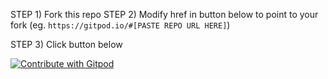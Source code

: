 STEP 1) Fork this repo
STEP 2) Modify href in button below to point to your fork (eg. `https://gitpod.io/#[PASTE REPO URL HERE]`)

STEP 3) Click button below

<a href="https://gitpod.io/#https://github.com/lawrence0arabia/gitpod-test/">
  <img
    src="https://img.shields.io/badge/Contribute%20with-Gitpod-908a85?logo=gitpod"
    alt="Contribute with Gitpod"
  />
</a>
